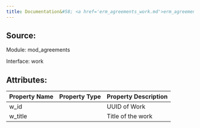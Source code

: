 ```yaml
---
title: Documentation&#58; <a href='erm_agreements_work.md'>erm_agreements_work</a>
---
```

## Source:

Module: mod_agreements

Interface: work

## Attributes:

| Property Name   | Property Type   | Property Description   |
|:----------------|:----------------|:-----------------------|
| w_id            |                 | UUID of Work           |
| w_title         |                 | Title of the work      |

